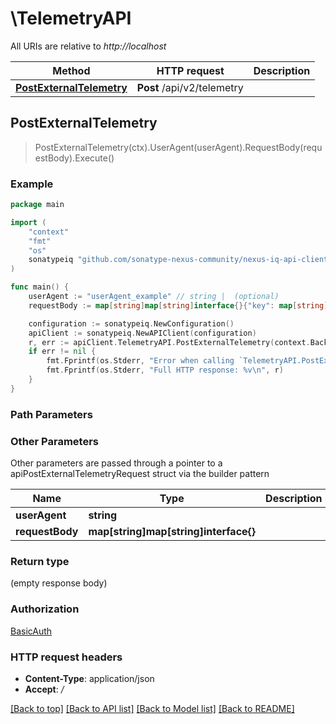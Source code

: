 # \TelemetryAPI

All URIs are relative to *http://localhost*

Method | HTTP request | Description
------------- | ------------- | -------------
[**PostExternalTelemetry**](TelemetryAPI.md#PostExternalTelemetry) | **Post** /api/v2/telemetry | 



## PostExternalTelemetry

> PostExternalTelemetry(ctx).UserAgent(userAgent).RequestBody(requestBody).Execute()



### Example

```go
package main

import (
	"context"
	"fmt"
	"os"
	sonatypeiq "github.com/sonatype-nexus-community/nexus-iq-api-client-go"
)

func main() {
	userAgent := "userAgent_example" // string |  (optional)
	requestBody := map[string]map[string]interface{}{"key": map[string]interface{}(123)} // map[string]map[string]interface{} |  (optional)

	configuration := sonatypeiq.NewConfiguration()
	apiClient := sonatypeiq.NewAPIClient(configuration)
	r, err := apiClient.TelemetryAPI.PostExternalTelemetry(context.Background()).UserAgent(userAgent).RequestBody(requestBody).Execute()
	if err != nil {
		fmt.Fprintf(os.Stderr, "Error when calling `TelemetryAPI.PostExternalTelemetry``: %v\n", err)
		fmt.Fprintf(os.Stderr, "Full HTTP response: %v\n", r)
	}
}
```

### Path Parameters



### Other Parameters

Other parameters are passed through a pointer to a apiPostExternalTelemetryRequest struct via the builder pattern


Name | Type | Description  | Notes
------------- | ------------- | ------------- | -------------
 **userAgent** | **string** |  | 
 **requestBody** | **map[string]map[string]interface{}** |  | 

### Return type

 (empty response body)

### Authorization

[BasicAuth](../README.md#BasicAuth)

### HTTP request headers

- **Content-Type**: application/json
- **Accept**: */*

[[Back to top]](#) [[Back to API list]](../README.md#documentation-for-api-endpoints)
[[Back to Model list]](../README.md#documentation-for-models)
[[Back to README]](../README.md)

